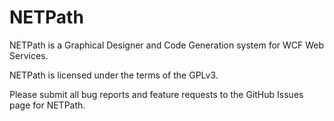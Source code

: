 NETPath
==========

NETPath is a Graphical Designer and Code Generation system for WCF Web Services.

NETPath is licensed under the terms of the GPLv3.

Please submit all bug reports and feature requests to the GitHub Issues page for NETPath.